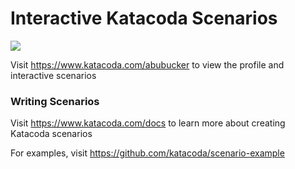 # Interactive Katacoda Scenarios

[![](http://shields.katacoda.com/katacoda/abubucker/count.svg)](https://www.katacoda.com/abubucker "Get your profile on Katacoda.com")

Visit https://www.katacoda.com/abubucker to view the profile and interactive scenarios

### Writing Scenarios
Visit https://www.katacoda.com/docs to learn more about creating Katacoda scenarios

For examples, visit https://github.com/katacoda/scenario-example
